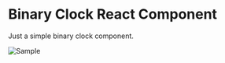 # Binary Clock React Component
Just a simple binary clock component. 

![Sample]("./assets/sample.gif")
